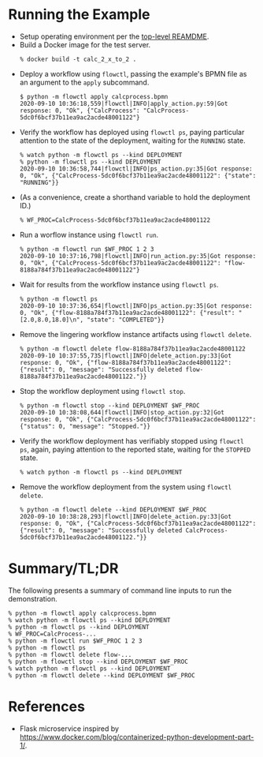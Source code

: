 Running the Example
===================

* Setup operating environment per the [top-level REAMDME](../../README.md).
* Build a Docker image for the test server.
    ```console
    % docker build -t calc_2_x_to_2 .
    ```
* Deploy a workflow using `flowctl`, passing the example's BPMN file as an argument to the `apply` subcommand.
    ```console
    $ python -m flowctl apply calcprocess.bpmn
    2020-09-10 10:36:18,559|flowctl|INFO|apply_action.py:59|Got response: 0, "Ok", {"CalcProcess": "CalcProcess-5dc0f6bcf37b11ea9ac2acde48001122"}
    ```
* Verify the workflow has deployed using `flowctl ps`, paying particular attention
  to the state of the deployment, waiting for the `RUNNING` state.
    ```console
    % watch python -m flowctl ps --kind DEPLOYMENT
    % python -m flowctl ps --kind DEPLOYMENT
    2020-09-10 10:36:58,744|flowctl|INFO|ps_action.py:35|Got response: 0, "Ok", {"CalcProcess-5dc0f6bcf37b11ea9ac2acde48001122": {"state": "RUNNING"}}
    ```
* (As a convenience, create a shorthand variable to hold the deployment ID.)
    ```console
    % WF_PROC=CalcProcess-5dc0f6bcf37b11ea9ac2acde48001122
    ```
* Run a worflow instance using `flowctl run`.
    ```console
    % python -m flowctl run $WF_PROC 1 2 3
    2020-09-10 10:37:16,798|flowctl|INFO|run_action.py:35|Got response: 0, "Ok", {"CalcProcess-5dc0f6bcf37b11ea9ac2acde48001122": "flow-8188a784f37b11ea9ac2acde48001122"}
    ```
* Wait for results from the workflow instance using `flowctl ps`.
    ```console
    % python -m flowctl ps
    2020-09-10 10:37:36,654|flowctl|INFO|ps_action.py:35|Got response: 0, "Ok", {"flow-8188a784f37b11ea9ac2acde48001122": {"result": "[2.0,8.0,18.0]\n", "state": "COMPLETED"}}
    ```
* Remove the lingering workflow instance artifacts using `flowctl delete`.
    ```console
    % python -m flowctl delete flow-8188a784f37b11ea9ac2acde48001122
    2020-09-10 10:37:55,735|flowctl|INFO|delete_action.py:33|Got response: 0, "Ok", {"flow-8188a784f37b11ea9ac2acde48001122": {"result": 0, "message": "Successfully deleted flow-8188a784f37b11ea9ac2acde48001122."}}
    ```
* Stop the workflow deployment using `flowctl stop`.
    ```console
    % python -m flowctl stop --kind DEPLOYMENT $WF_PROC
    2020-09-10 10:38:08,644|flowctl|INFO|stop_action.py:32|Got response: 0, "Ok", {"CalcProcess-5dc0f6bcf37b11ea9ac2acde48001122": {"status": 0, "message": "Stopped."}}
    ```
* Verify the workflow deployment has verifiably stopped using `flowctl ps`, again,
  paying attention to the reported state, waiting for the `STOPPED` state.
    ```console
    % watch python -m flowctl ps --kind DEPLOYMENT
    ```
* Remove the workflow deployment from the system using `flowctl delete`.
    ```console
    % python -m flowctl delete --kind DEPLOYMENT $WF_PROC
    2020-09-10 10:38:28,293|flowctl|INFO|delete_action.py:33|Got response: 0, "Ok", {"CalcProcess-5dc0f6bcf37b11ea9ac2acde48001122": {"result": 0, "message": "Successfully deleted CalcProcess-5dc0f6bcf37b11ea9ac2acde48001122."}}
    ```

Summary/TL;DR
=============

The following presents a summary of command line inputs to run the demonstration.
```console
% python -m flowctl apply calcprocess.bpmn
% watch python -m flowctl ps --kind DEPLOYMENT
% python -m flowctl ps --kind DEPLOYMENT
% WF_PROC=CalcProcess-...
% python -m flowctl run $WF_PROC 1 2 3
% python -m flowctl ps
% python -m flowctl delete flow-...
% python -m flowctl stop --kind DEPLOYMENT $WF_PROC
% watch python -m flowctl ps --kind DEPLOYMENT
% python -m flowctl delete --kind DEPLOYMENT $WF_PROC
```

References
==========

* Flask microservice inspired by https://www.docker.com/blog/containerized-python-development-part-1/.
